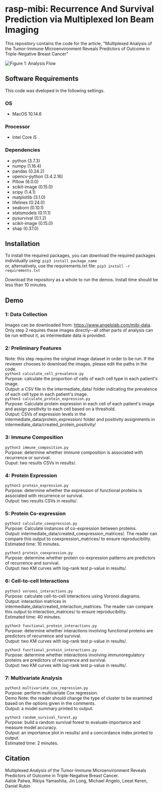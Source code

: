 # rasp-mibi: Recurrence And Survival Prediction via Multiplexed Ion Beam Imaging
This repository contains the code for the article, "Multiplexed Analysis of the Tumor-Immune Microenvironment Reveals Predictors of Outcome in Triple-Negative Breast Cancer"

![Figure 1: Analysis Flow](https://github.com/aalokpatwa/mibi-rasp/blob/main/Figure%201.png)

## Software Requirements
This code was dveloped in the following settings.

### OS
* MacOS 10.14.6

### Processor
* Intel Core i5

### Dependencies
* python (3.7.3)
* numpy (1.16.4)
* pandas (0.24.2)
* opencv-python (3.4.2.16)
* Pillow (6.0.0)
* scikit-image (0.15.0)
* scipy (1.4.1)
* matplotlib (3.1.0)
* lifelines (0.24.0)
* seaborn (0.10.1)
* statsmodels (0.11.1)
* pysurvival (0.1.2)
* scikit-image (0.15.0)
* shap (0.37.0)

## Installation
To install the required packages, you can download the required packages individually using: 
`pip3 install package_name`  
or, alternatively, use the requirements.txt file: 
`pip3 install -r requirements.txt`  

Download the repository as a whole to run the demos. Install time should be less than 10 minutes.

## Demo
### 1: Data Collection
Images can be downloaded from: https://www.angelolab.com/mibi-data.  
Only step 2 requires these images directly--all other parts of analysis can be run without it, as intermediate data is provided.

### 2: Preliminary Features
Note: this step requires the original image dataset in order to be run. If the reviewer chooses to download the images, please edit the paths in the code.\
`python3 calculate_cell_prevalence.py`  \
Purpose: calculate the proportion of cells of each cell type in each patient's image.\
Output: a CSV file in the intermediate_data/ folder indicating the prevalence of each cell type in each patient's image.\
`python3 calculate_protein_expression.py`  \
Purpose: Calculate protein expression in each cell of each patient's image and assign positivity to each cell based on a threshold.\
Output: CSVs of expression levels in the intermediate_data/protein_expression/ folder and positivity assignments in intermediate_data/created_protein_positivity/  

### 3: Immune Composition
`python3 immune_composition.py`\
Purpose: determine whether immune composition is associated with recurrence or survival.\
Ouput: two results CSVs in results/.

### 4: Protein Expression
`python3 protein_expression.py`\
Purpose: determine whether the expression of functional proteins is associated with recurrence or survival.\
Output: two results CSVs in results/.

### 5: Protein Co-expression
`python3 calculate_coexpression.py`\
Purpose: Calculate instances of co-expression between proteins.\
Output: intermediate_data/created_coexpression_matrices/. The reader can compare this output to coexpression_matrices/ to ensure reproducibility.\
Estimated time: 10 minutes. 

`python3 protein_coexpression.py`\
Purpose: determine whether protein co-expression patterns are predictors of recurrence and survival.\
Output: two KM curves with log-rank test p-value in results/.

### 6: Cell-to-cell Interactions
`python3 voronoi_interactions.py`\
Purpose: calculate cell-to-cell interactions using Voronoi diagrams.\
Output: interaction matrices in intermediate_data/created_interaction_matrices. The reader can compare this output to interaction_matrices/ to ensure reproducibility.  \
Estimated time: 40 minutes.

`python3 functional_protein_interactions.py`\
Purpose: determine whether interactions involving functional proteins are predictors of recurrence and survival.\
Output: two KM curves with log-rank test p-value in results/.  

`python3 functional_protein_interactions.py`\
Purpose: determine whether interactions involving immunoregulatory proteins are predictors of recurrence and survival.\
Output: two KM curves with log-rank test p-value in results/. 

### 7: Multivariate Analysis
`python3 multivariate_cox_regression.py`\
Purpose: perform multivariate Cox regression.\
Demo Note: the reader should change the type of cluster to be examined based on the options given in the comments.\
Output: a model summary printed to output.

`python3 random_survival_forest.py`\
Purpose: build a random survival forest to evaluate importance and measure model accuracy.\
Output: an importance plot in results/ and a concordance index printed to output.\
Estimated time: 2 minutes.

## Citation
Multiplexed Analysis of the Tumor-Immune Microenvironment Reveals Predictors of Outcome in Triple-Negative Breast Cancer.  \
Aalok Patwa, Rikiya Yamashita, Jin Long, Michael Angelo, Leeat Keren, Daniel Rubin
